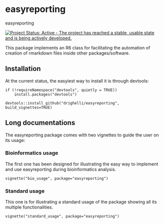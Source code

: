 # easyreporting
easyreporting

[![Project Status: Active - The project has reached a stable, usable state and is being actively developed.](http://www.repostatus.org/badges/latest/active.svg)](http://www.repostatus.org/#active)

This package implements an R6 class for facilitating the automation of creation of
 rmarkdown files inside other packages/software.

## Installation

At the current status, the easyiest way to install it is through devtools:

```{r}
if (!requireNamespace("devtools", quietly = TRUE))
    install.packages("devtools")
    
devtools::install_github("drighelli/easyreporting", build_vignettes=TRUE)
```

## Long documentations

The easyreporting package comes with two vignettes to guide the user on its usage:

### Bioinformatics usage
The first one has been designed for illustrating the easy way to implement and use  easyreporting during bioinformatics analysis.

```{r}
vignette("bio_usage", package="easyreporting")
```
### Standard usage

This one is for illustrating a standard usage of the package showing all its multiple functionalities.

```{r}
vignette("standard_usage", package="easyreporting")
```

